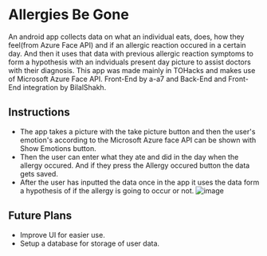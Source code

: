 Allergies Be Gone
=================
An android app collects data on what an individual eats, does, how they feel(from Azure Face API) and if an allergic reaction occured in a certain day. And then it uses that data with previous allergic reaction symptoms to form a hypothesis with an indviduals present day picture to assist doctors with their diagnosis. This app was made mainly in TOHacks and makes use of Microsoft Azure Face API. Front-End by a-a7 and Back-End and Front-End integration by BilalShakh.

Instructions
--------
* The app takes a picture with the take picture button and then the user's emotion's according to the Microsoft Azure face API can be shown with Show Emotions button.
* Then the user can enter what they ate and did in the day when the allergy occured. And if they press the Allergy occured button the data gets saved.
* After the user has inputted the data once in the app it uses the data form a hypothesis of if the allergy is going to occur or not.
![image]("https://github.com/BilalShakh/Allergies-Be-Gone/blob/master/img3.PNG")

Future Plans
------------
* Improve UI for easier use.
* Setup a database for storage of user data.
